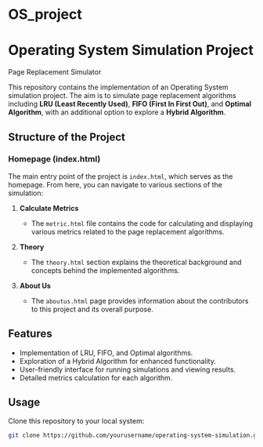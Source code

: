 # OS_project
# Operating System Simulation Project
Page Replacement Simulator

This repository contains the implementation of an Operating System simulation project. The aim is to simulate page replacement algorithms including **LRU (Least Recently Used)**, **FIFO (First In First Out)**, and **Optimal Algorithm**, with an additional option to explore a **Hybrid Algorithm**.

## Structure of the Project

### Homepage (index.html)
The main entry point of the project is `index.html`, which serves as the homepage. From here, you can navigate to various sections of the simulation:

1. **Calculate Metrics**
   - The `metric.html` file contains the code for calculating and displaying various metrics related to the page replacement algorithms.

2. **Theory**
   - The `theory.html` section explains the theoretical background and concepts behind the implemented algorithms.

3. **About Us**
   - The `aboutus.html` page provides information about the contributors to this project and its overall purpose.

## Features
- Implementation of LRU, FIFO, and Optimal algorithms.
- Exploration of a Hybrid Algorithm for enhanced functionality.
- User-friendly interface for running simulations and viewing results.
- Detailed metrics calculation for each algorithm.

## Usage
Clone this repository to your local system:
```bash
git clone https://github.com/yourusername/operating-system-simulation.git
